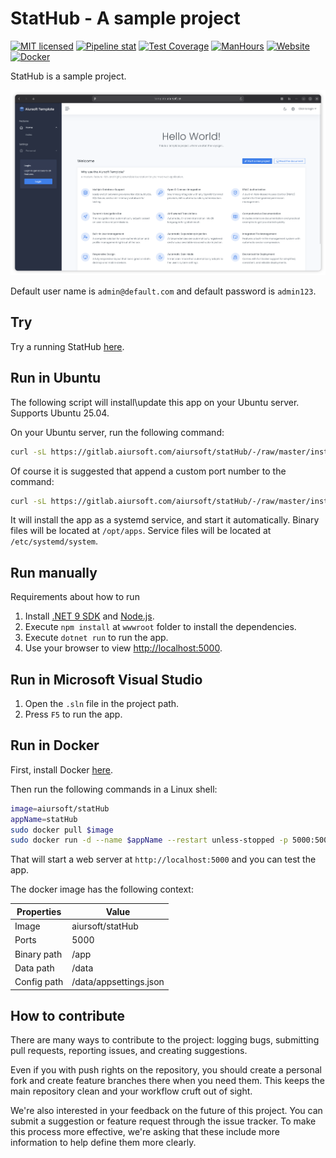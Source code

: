 # StatHub - A sample project

[![MIT licensed](https://img.shields.io/badge/license-MIT-blue.svg)](https://gitlab.aiursoft.com/aiursoft/statHub/-/blob/master/LICENSE)
[![Pipeline stat](https://gitlab.aiursoft.com/aiursoft/statHub/badges/master/pipeline.svg)](https://gitlab.aiursoft.com/aiursoft/statHub/-/pipelines)
[![Test Coverage](https://gitlab.aiursoft.com/aiursoft/statHub/badges/master/coverage.svg)](https://gitlab.aiursoft.com/aiursoft/statHub/-/pipelines)
[![ManHours](https://manhours.aiursoft.com/r/gitlab.aiursoft.com/aiursoft/statHub.svg)](https://gitlab.aiursoft.com/aiursoft/statHub/-/commits/master?ref_type=heads)
[![Website](https://img.shields.io/website?url=https%3A%2F%2FstatHub.aiursoft.com)](https://statHub.aiursoft.com)
[![Docker](https://img.shields.io/docker/pulls/aiursoft/statHub.svg)](https://hub.docker.com/r/aiursoft/statHub)

StatHub is a sample project.

![screenshot](./screenshot.png)

Default user name is `admin@default.com` and default password is `admin123`.

## Try

Try a running StatHub [here](https://statHub.aiursoft.com).

## Run in Ubuntu

The following script will install\update this app on your Ubuntu server. Supports Ubuntu 25.04.

On your Ubuntu server, run the following command:

```bash
curl -sL https://gitlab.aiursoft.com/aiursoft/statHub/-/raw/master/install.sh | sudo bash
```

Of course it is suggested that append a custom port number to the command:

```bash
curl -sL https://gitlab.aiursoft.com/aiursoft/statHub/-/raw/master/install.sh | sudo bash -s 8080
```

It will install the app as a systemd service, and start it automatically. Binary files will be located at `/opt/apps`. Service files will be located at `/etc/systemd/system`.

## Run manually

Requirements about how to run

1. Install [.NET 9 SDK](http://dot.net/) and [Node.js](https://nodejs.org/).
2. Execute `npm install` at `wwwroot` folder to install the dependencies.
3. Execute `dotnet run` to run the app.
4. Use your browser to view [http://localhost:5000](http://localhost:5000).

## Run in Microsoft Visual Studio

1. Open the `.sln` file in the project path.
2. Press `F5` to run the app.

## Run in Docker

First, install Docker [here](https://docs.docker.com/get-docker/).

Then run the following commands in a Linux shell:

```bash
image=aiursoft/statHub
appName=statHub
sudo docker pull $image
sudo docker run -d --name $appName --restart unless-stopped -p 5000:5000 -v /var/www/$appName:/data $image
```

That will start a web server at `http://localhost:5000` and you can test the app.

The docker image has the following context:

| Properties  | Value                           |
|-------------|---------------------------------|
| Image       | aiursoft/statHub               |
| Ports       | 5000                            |
| Binary path | /app                            |
| Data path   | /data                           |
| Config path | /data/appsettings.json          |

## How to contribute

There are many ways to contribute to the project: logging bugs, submitting pull requests, reporting issues, and creating suggestions.

Even if you with push rights on the repository, you should create a personal fork and create feature branches there when you need them. This keeps the main repository clean and your workflow cruft out of sight.

We're also interested in your feedback on the future of this project. You can submit a suggestion or feature request through the issue tracker. To make this process more effective, we're asking that these include more information to help define them more clearly.
